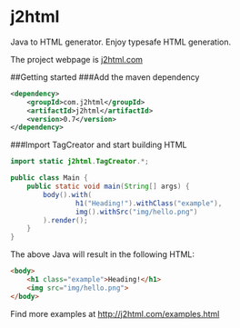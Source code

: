 # j2html
Java to HTML generator. Enjoy typesafe HTML generation.

The project webpage is [j2html.com](http://j2html.com)

##Getting started
###Add the maven dependency
```xml
<dependency>
    <groupId>com.j2html</groupId>
    <artifactId>j2html</artifactId>
    <version>0.7</version>
</dependency>
```

###Import TagCreator and start building HTML
```java
import static j2html.TagCreator.*;

public class Main {
    public static void main(String[] args) {
        body().with(
                h1("Heading!").withClass("example"),
                img().withSrc("img/hello.png")
        ).render();
    }
}
```
The above Java will result in the following HTML:
```html
<body>
    <h1 class="example">Heading!</h1>
    <img src="img/hello.png">
</body>
```

Find more examples at http://j2html.com/examples.html
